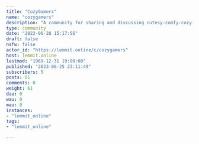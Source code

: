 ```yaml
---
title: "CozyGamers" 
name: "cozygamers"
description: "A community for sharing and discussing cutesy-comfy-cozy-relaxy games that you want the world to know about. We want to hear all about your..."
type: community
date: "2023-06-28 15:17:56"
draft: false
nsfw: false
actor_id: "https://lemmit.online/c/cozygamers"
host: lemmit.online
lastmod: "1969-12-31 19:00:00"
published: "2023-06-25 23:11:49"
subscribers: 5
posts: 61
comments: 0
weight: 61
dau: 0
wau: 0
mau: 0
instances:
- "lemmit_online"
tags: 
- "lemmit_online"

---
```

